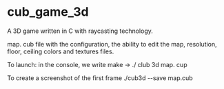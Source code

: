 # cub_game_3d

A 3D game written in C with raycasting technology.

map. cub file with the configuration, the ability to edit the map, resolution, floor, ceiling colors and textures files.

To launch:
in the console, we write make -> ./ club 3d map. cup

To create a screenshot of the first frame ./cub3d --save map.cub

